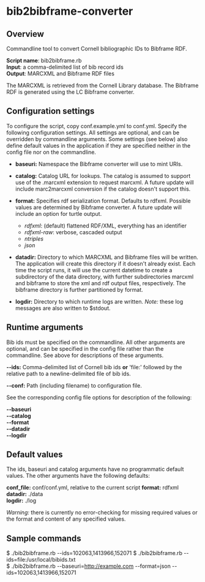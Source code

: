 # bib2bibframe-converter #

## Overview ##

Commandline tool to convert Cornell bibliographic IDs to Bibframe RDF.

**Script name**: bib2bibframe.rb  
**Input**: a comma-delimited list of bib record ids   
**Output**: MARCXML and Bibframe RDF files

The MARCXML is retrieved from the Cornell Library database. The Bibframe RDF is
generated using the LC Bibframe converter.


## Configuration settings ##

To configure the script, copy conf.example.yml to conf.yml. Specify the 
following configuration settings. All settings are optional, and can be 
overridden by commandline arguments. Some settings (see below) also define 
default values in the application if they are specified neither in the config 
file nor on the commandline.

- **baseuri:** Namespace the Bibframe converter will use to mint URIs.

- **catalog:** Catalog URL for lookups. The catalog is assumed to support use of 
the .marcxml extension to request marcxml. A future update will include 
marc2marcxml conversion if the catalog doesn't support this.

- **format:** Specifies rdf serialization format. Defaults to rdfxml. Possible
values are determined by Bibframe converter. A future update will include an
option for turtle output.   
    - *rdfxml*: (default) flattened RDF/XML, everything has an identifier  
    - *rdfxml-raw*: verbose, cascaded output  
    - *ntriples*  
    - *json*  

- **datadir:** Directory to which MARCXML and Bibframe files will be written. 
The application will create this directory if it doesn't already exist. Each 
time the script runs, it will use the current datetime to create a subdirectory 
of the data directory, with further subdirectories marcxml and bibframe to store 
the xml and rdf output files, respectively. The bibframe directory is further
partitioned by format.

- **logdir:** Directory to which runtime logs are written. *Note:* these log
messages are also written to $stdout.


## Runtime arguments ##

Bib ids must be specified on the commandline. All other arguments are optional,
and can be specified in the config file rather than the commandline. See above
for descriptions of these arguments.

**--ids:** Comma-delimited list of Cornell bib ids **or** 'file:' followed by 
the relative path to a newline-delimited file of bib ids.

**--conf:** Path (including filename) to configuration file.

See the corresponding config file options for description of the following:

**--baseuri**   
**--catalog**     
**--format**     
**--datadir**     
**--logdir**     

## Default values ##

The ids, baseuri and catalog arguments have no programmatic default values. The 
other arguments have the following defaults:

**conf_file:** conf/conf.yml, relative to the current script
**format:** rdfxml  
**datadir:** ./data  
**logdir:** ./log  

*Warning:* there is currently no error-checking for missing required values or
the format and content of any specified values.


## Sample commands ##
$ ./bib2bibframe.rb --ids=102063,1413966,152071 
$ ./bib2bibframe.rb --ids=file:/usr/local/bibids.txt  
$ ./bib2bibframe.rb --baseuri=http://example.com --format=json --ids=102063,1413966,152071




